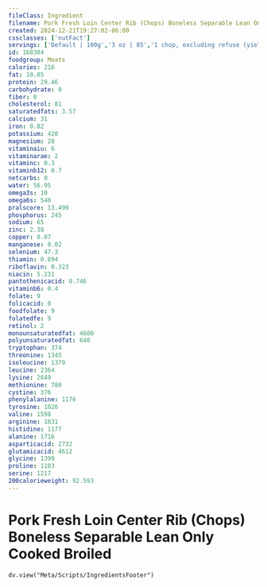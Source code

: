 ```yaml
---
fileClass: Ingredient
filename: Pork Fresh Loin Center Rib (Chops) Boneless Separable Lean Only Cooked Broiled
created: 2024-12-21T19:27:02-06:00
cssclasses: ['nutFact']
servings: ['Default | 100g','3 oz | 85','1 chop, excluding refuse (yield from 1 raw chop, with refuse, weighing 113 g) | 71']
id: 168304
foodgroup: Meats
calories: 216
fat: 10.05
protein: 29.46
carbohydrate: 0
fiber: 0
cholesterol: 81
saturatedfats: 3.57
calcium: 31
iron: 0.82
potassium: 420
magnesium: 28
vitaminaiu: 6
vitaminarae: 2
vitaminc: 0.3
vitaminb12: 0.7
netcarbs: 0
water: 56.95
omega3s: 10
omega6s: 540
pralscore: 13.499
phosphorus: 245
sodium: 65
zinc: 2.38
copper: 0.07
manganese: 0.02
selenium: 47.3
thiamin: 0.894
riboflavin: 0.323
niacin: 5.231
pantothenicacid: 0.746
vitaminb6: 0.4
folate: 9
folicacid: 0
foodfolate: 9
folatedfe: 9
retinol: 2
monounsaturatedfat: 4600
polyunsaturatedfat: 640
tryptophan: 374
threonine: 1345
isoleucine: 1379
leucine: 2364
lysine: 2649
methionine: 780
cystine: 376
phenylalanine: 1176
tyrosine: 1026
valine: 1598
arginine: 1831
histidine: 1177
alanine: 1716
asparticacid: 2732
glutamicacid: 4612
glycine: 1399
proline: 1183
serine: 1217
200calorieweight: 92.593
---
```


# Pork Fresh Loin Center Rib (Chops) Boneless Separable Lean Only Cooked Broiled

```dataviewjs
dv.view("Meta/Scripts/IngredientsFooter")
```